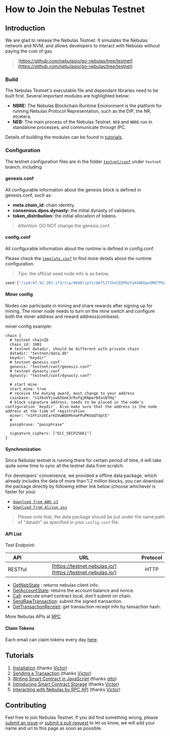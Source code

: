 # How to Join the Nebulas Testnet
## Introduction

We are glad to release the Nebulas Testnet. It simulates the Nebulas network and NVM, and allows developers to interact with Nebulas without paying the cost of gas.

> [https://github.com/nebulasio/go-nebulas/tree/testnet](https://github.com/nebulasio/go-nebulas/tree/testnet)

### Build
The Nebulas Testnet's executable file and dependant libraries need to be built first. Several important modules are highlighted below:

* **NBRE:** The Nebulas Blockchain Runtime Environment is the platform for running Nebulas Protocol Representation, such as the DIP, the NR, etcetera. 
* **NEB:** The main process of the Nebulas Testnet. `NEB` and `NBRE` run in standalone processes, and communicate through IPC.

Details of building the modules can be found in [tutorials](http://wiki.nebulas.io/en/latest/go-nebulas/tutorials/01-installation.html#compile-nebulas).

### Configuration
The testnet configuration files are in the folder [`testnet/conf`](https://github.com/nebulasio/go-nebulas/tree/testnet/testnet/conf) under `testnet` branch, including:

#### genesis.conf
All configurable information about the genesis block is defined in genesis.conf, such as:

* **meta.chain\_id:** chain identity.
* **consensus.dpos.dynasty:** the initial dynasty of validators.
* **token\_distribution:** the initial allocation of tokens.

> _Attention_: DO NOT change the genesis.conf.

#### config.conf
All configurable information about the runtime is defined in config.conf.

Please check the [`template.conf`](https://github.com/nebulasio/nebdocs/blob/master/docs/resources/conf/template.conf) to find more details about the runtime configuration.

> _Tips_: the official seed node info is as below,

```javascript
seed:["/ip4/47.92.203.173/tcp/8680/ipfs/QmfSJ7JUnCEDP6LFyKkBUbpuDMETPbqMVZvPQy4keeyBDP","/ip4/47.89.180.5/tcp/8680/ipfs/QmTmnd5KXm4UFUquAJEGdrwj1cbJCHsTfPWAp5aKrKoRJK"]
```

#### Miner config 
Nodes can participate in mining and share rewards after signing up for mining. The miner node needs to turn on the mine switch and configure both the miner address and reward address(coinbase).

miner config example:

```
chain {
  # testnet chainID
  chain_id: 1001
  # testnet datadir, should be different with private chain
  datadir: "testnet/data.db"
  keydir: "keydir"
  # testnet genesis.conf
  genesis: "testnet/conf/genesis.conf"
  # testnet dynasty.conf
  dynasty: "testnet/conf/dynasty.conf"
  
  # start mine
  start_mine: true
  # receive the mining award, must change to your address
  coinbase: "n1XkoVVjswb5Gek3rRufqjKNpwrDdsnQ7Hq"
  # block signature address, needs to be placed in the node's configuration `keydir`. Also make sure that the address is the node address at the time of registration
  miner: "n1FF1nz6tarkDVwWQkMnnwFPuPKUaQTdptE"
  # 
  passphrase: "passphrase"

  signature_ciphers: ["ECC_SECP256K1"]
}
```

#### Synchronization

Since Nebulas testnet is running there for certain period of time, it will take quite some time to sync all the testnet data from scratch. 

For developers' convenience, we provided a offline data package, which already includes the data of more than 1.2 million blocks, you can download the package directly by following either link below (choose whichever is faster for you):
- [`download from AWS s3`](https://s3-us-west-1.amazonaws.com/develop-center/testnet/data.db.tar.gz)
- [`download from Aliyun oss`](http://develop-center.oss-cn-zhangjiakou.aliyuncs.com/data/testnet/data1540000.db.tar.gz)

> Please note that, the data package should be put under the same path of "datadir" as specified in your `config.conf` file.

#### API List
Test Endpoint:

| API | URL | Protocol |
| --- | :---: | :---: |
| RESTful | [https://testnet.nebulas.io/](https://testnet.nebulas.io/) | HTTP |

* [GetNebState](dapp-development/rpc/README.html#getnebstate) : returns nebulas client info.
* [GetAccountState](dapp-development/rpc/README.html#getaccountstate): returns the account balance and nonce.
* [Call](dapp-development/rpc/README.html#call): execute smart contract local, don't submit on chain.
* [SendRawTransaction](dapp-development/rpc/README.html#sendrawtransaction): submit the signed transaction.
* [GetTransactionReceipt](dapp-development/rpc/README.html#gettransactionreceipt): get transaction receipt info by tansaction hash.

More Nebulas APIs at [RPC](dapp-development/rpc/README.html).

#### Claim Tokens
Each email can claim tokens every day [here](https://testnet.nebulas.io/claim).

## Tutorials
1. [Installation](tutorials/01-installation.md) \(thanks [Victor](https://github.com/victorychain)\)
2. [Sending a Transaction](tutorials/02-transaction.md) \(thanks [Victor](https://github.com/victorychain)\)
3. [Writing Smart Contract in JavaScript](tutorials/03-smart-contracts-javascript.md) \(thanks [otto](https://github.com/ottokafka)\)
4. [Introducing Smart Contract Storage](tutorials/04-smart-contract-storage.md) \(thanks [Victor](https://github.com/victorychain)\)
5. [Interacting with Nebulas by RPC API](tutorials/05-interacting-with-nebulas-by-rpc-api.md) \(thanks [Victor](https://github.com/victorychain)\)


## Contributing
Feel free to join Nebulas Testnet. If you did find something wrong, please [submit an issue](https://github.com/nebulasio/go-nebulas/issues/new) or [submit a pull request](https://github.com/nebulasio/go-nebulas/pulls) to let us know, we will add your name and url to this page as soon as possible.

